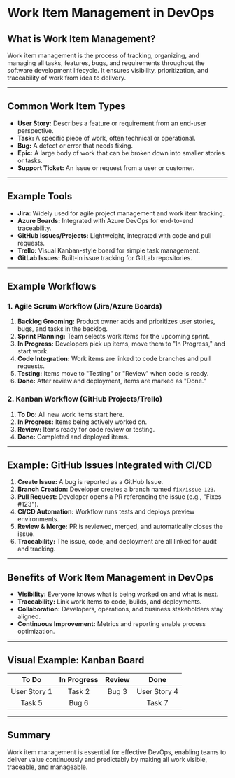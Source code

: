 # Work Item Management in DevOps

## What is Work Item Management?
Work item management is the process of tracking, organizing, and managing all tasks, features, bugs, and requirements throughout the software development lifecycle. It ensures visibility, prioritization, and traceability of work from idea to delivery.

---

## Common Work Item Types
- **User Story:** Describes a feature or requirement from an end-user perspective.
- **Task:** A specific piece of work, often technical or operational.
- **Bug:** A defect or error that needs fixing.
- **Epic:** A large body of work that can be broken down into smaller stories or tasks.
- **Support Ticket:** An issue or request from a user or customer.

---

## Example Tools
- **Jira:** Widely used for agile project management and work item tracking.
- **Azure Boards:** Integrated with Azure DevOps for end-to-end traceability.
- **GitHub Issues/Projects:** Lightweight, integrated with code and pull requests.
- **Trello:** Visual Kanban-style board for simple task management.
- **GitLab Issues:** Built-in issue tracking for GitLab repositories.

---

## Example Workflows

### 1. Agile Scrum Workflow (Jira/Azure Boards)
1. **Backlog Grooming:** Product owner adds and prioritizes user stories, bugs, and tasks in the backlog.
2. **Sprint Planning:** Team selects work items for the upcoming sprint.
3. **In Progress:** Developers pick up items, move them to "In Progress," and start work.
4. **Code Integration:** Work items are linked to code branches and pull requests.
5. **Testing:** Items move to "Testing" or "Review" when code is ready.
6. **Done:** After review and deployment, items are marked as "Done."

### 2. Kanban Workflow (GitHub Projects/Trello)
1. **To Do:** All new work items start here.
2. **In Progress:** Items being actively worked on.
3. **Review:** Items ready for code review or testing.
4. **Done:** Completed and deployed items.

---

## Example: GitHub Issues Integrated with CI/CD
1. **Create Issue:** A bug is reported as a GitHub Issue.
2. **Branch Creation:** Developer creates a branch named `fix/issue-123`.
3. **Pull Request:** Developer opens a PR referencing the issue (e.g., "Fixes #123").
4. **CI/CD Automation:** Workflow runs tests and deploys preview environments.
5. **Review & Merge:** PR is reviewed, merged, and automatically closes the issue.
6. **Traceability:** The issue, code, and deployment are all linked for audit and tracking.

---

## Benefits of Work Item Management in DevOps
- **Visibility:** Everyone knows what is being worked on and what is next.
- **Traceability:** Link work items to code, builds, and deployments.
- **Collaboration:** Developers, operations, and business stakeholders stay aligned.
- **Continuous Improvement:** Metrics and reporting enable process optimization.

---

## Visual Example: Kanban Board

To Do | In Progress | Review | Done
:---:|:---:|:---:|:---:
User Story 1 | Task 2 | Bug 3 | User Story 4
Task 5 | Bug 6 |  | Task 7

---

## Summary
Work item management is essential for effective DevOps, enabling teams to deliver value continuously and predictably by making all work visible, traceable, and manageable. 